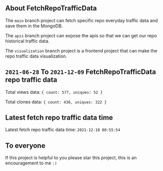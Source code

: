 ## About FetchRepoTrafficData

The `main` branch project can fetch specific repo everyday traffic data and save them in the MongoDB.

The `apis` branch project can expose the apis so that we can get our repo historical traffic data.

The `visualization` branch project is a frontend project that can make the repo traffic data visualization.

## `2021-06-28` To `2021-12-09` FetchRepoTrafficData repo traffic data

Total views data: `{ count: 577, uniques: 52 }`

Total clones data: `{ count: 436, uniques: 322 }`

## Latest fetch repo traffic data time

Latest fetch repo traffic data time: `2021-12-10 00:55:54`

## To everyone

If this project is helpful to you please star this project, this is an encouragement to me `:)`



